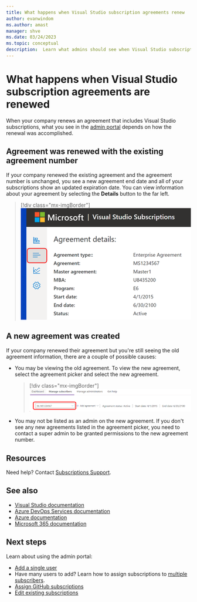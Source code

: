 ```yaml
---
title: What happens when Visual Studio subscription agreements renew
author: evanwindom
ms.author: amast
manager: shve
ms.date: 03/24/2023
ms.topic: conceptual
description:  Learn what admins should see when Visual Studio subscriptions agreements are renewed.
---
```


# What happens when Visual Studio subscription agreements are renewed

When your company renews an agreement that includes Visual Studio subscriptions, what you see in the [admin portal](https://manage.visualstudio.com) depends on how the renewal was accomplished.  

## Agreement was renewed with the existing agreement number

If your company renewed the existing agreement and the agreement number is unchanged, you see a new agreement end date and all of your subscriptions show an updated expiration date.  You can view information about your agreement by selecting the **Details** button to the far left. 
   > [!div class="mx-imgBorder"]
   > ![Open the Details pane](_img/agreement-renewals/details-button.png "Screenshot of the Agreement details page. The Agreement details button is highlighted.")

## A new agreement was created

If your company renewed their agreement but you're still seeing the old agreement information, there are a couple of possible causes:
+ You may be viewing the old agreement.  To view the new agreement, select the agreement picker and select the new agreement.  
   > [!div class="mx-imgBorder"]
   > ![Agreement picker](_img/agreement-renewals/agreement-picker.png "Screenshot of the manage subscribers page of the management portal. The agreement picker is highlighted.")
+ You may not be listed as an admin on the new agreement.  If you don't see any new agreements listed in the agreement picker, you need to contact a super admin to be granted permissions to the new agreement number.  

## Resources

Need help?  Contact [Subscriptions Support](https://aka.ms/vsadminhelp).

## See also

+ [Visual Studio documentation](/visualstudio/)
+ [Azure DevOps Services documentation](/azure/devops/)
+ [Azure documentation](/azure/)
+ [Microsoft 365 documentation](/microsoft-365/)

## Next steps

Learn about using the admin portal:
+ [Add a single user](assign-license.md)
+ Have many users to add?  Learn how to assign subscriptions to [multiple subscribers](assign-license-bulk.md).
+ [Assign GitHub subscriptions](assign-github.md)
+ [Edit existing subscriptions](edit-license.md)